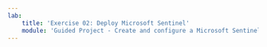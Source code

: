 ```yaml
---
lab:
    title: 'Exercise 02: Deploy Microsoft Sentinel'
    module: 'Guided Project - Create and configure a Microsoft Sentinel workspace'
---
```



